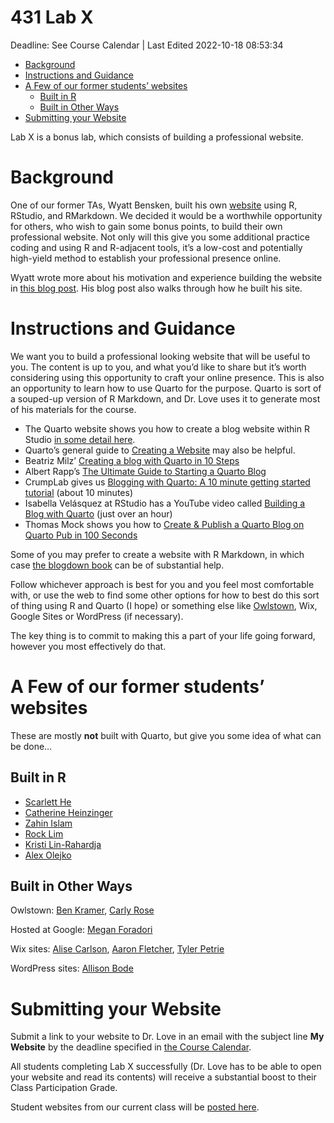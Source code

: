 431 Lab X
================
Deadline: See Course Calendar \| Last Edited 2022-10-18 08:53:34

-   <a href="#background" id="toc-background">Background</a>
-   <a href="#instructions-and-guidance"
    id="toc-instructions-and-guidance">Instructions and Guidance</a>
-   <a href="#a-few-of-our-former-students-websites"
    id="toc-a-few-of-our-former-students-websites">A Few of our former
    students’ websites</a>
    -   <a href="#built-in-r" id="toc-built-in-r">Built in R</a>
    -   <a href="#built-in-other-ways" id="toc-built-in-other-ways">Built in
        Other Ways</a>
-   <a href="#submitting-your-website"
    id="toc-submitting-your-website">Submitting your Website</a>

Lab X is a bonus lab, which consists of building a professional website.

# Background

One of our former TAs, Wyatt Bensken, built his own
[website](https://wyattbensken.com) using R, RStudio, and RMarkdown. We
decided it would be a worthwhile opportunity for others, who wish to
gain some bonus points, to build their own professional website. Not
only will this give you some additional practice coding and using R and
R-adjacent tools, it’s a low-cost and potentially high-yield method to
establish your professional presence online.

Wyatt wrote more about his motivation and experience building the
website in [this blog
post](https://wyattbensken.com/post/building-website/). His blog post
also walks through how he built his site.

# Instructions and Guidance

We want you to build a professional looking website that will be useful
to you. The content is up to you, and what you’d like to share but it’s
worth considering using this opportunity to craft your online presence.
This is also an opportunity to learn how to use Quarto for the purpose.
Quarto is sort of a souped-up version of R Markdown, and Dr. Love uses
it to generate most of his materials for the course.

-   The Quarto website shows you how to create a blog website within R
    Studio [in some detail
    here](https://quarto.org/docs/websites/website-blog.html).
-   Quarto’s general guide to [Creating a
    Website](https://quarto.org/docs/websites/) may also be helpful.
-   Beatriz Milz’ [Creating a blog with Quarto in 10
    Steps](https://beamilz.com/posts/2022-06-05-creating-a-blog-with-quarto/en/)
-   Albert Rapp’s [The Ultimate Guide to Starting a Quarto
    Blog](https://albert-rapp.de/posts/13_quarto_blog_writing_guide/13_quarto_blog_writing_guide.html)
-   CrumpLab gives us [Blogging with Quarto: A 10 minute getting started
    tutorial](https://www.youtube.com/watch?v=YoKjBcuUP0s) (about 10
    minutes)
-   Isabella Velásquez at RStudio has a YouTube video called [Building a
    Blog with Quarto](https://www.youtube.com/watch?v=CVcvXfRyfE0) (just
    over an hour)
-   Thomas Mock shows you how to [Create & Publish a Quarto Blog on
    Quarto Pub in 100
    Seconds](https://www.youtube.com/watch?v=t8qtcDyCRFA)

Some of you may prefer to create a website with R Markdown, in which
case [the blogdown book](https://bookdown.org/yihui/blogdown/) can be of
substantial help.

Follow whichever approach is best for you and you feel most comfortable
with, or use the web to find some other options for how to best do this
sort of thing using R and Quarto (I hope) or something else like
[Owlstown](https://www.owlstown.com/), Wix, Google Sites or WordPress
(if necessary).

The key thing is to commit to making this a part of your life going
forward, however you most effectively do that.

# A Few of our former students’ websites

These are mostly **not** built with Quarto, but give you some idea of
what can be done…

## Built in R

-   [Scarlett He](https://hsj957site.netlify.app/)
-   [Catherine Heinzinger](https://drheinzinger.com/)
-   [Zahin Islam](https://zahin-islam.netlify.app/)
-   [Rock Lim](https://rocklim.netlify.app/)
-   [Kristi Lin-Rahardja](https://kristilinr.netlify.app/)
-   [Alex Olejko](https://alexolejko.netlify.app/)

## Built in Other Ways

Owlstown: [Ben Kramer](https://bptkramer.owlstown.net//), [Carly
Rose](https://cxr367.owlstown.net/)

Hosted at Google: [Megan
Foradori](https://sites.google.com/case.edu/foradorima/home)

Wix sites: [Alise Carlson](https://carlsoak.wixsite.com/alisecarlsonmd),
[Aaron Fletcher](https://afletcher80.wixsite.com/website-1), [Tyler
Petrie](https://tylergpetrie.wixsite.com/research)

WordPress sites: [Allison Bode](https://allisonrbode.wordpress.com/)

# Submitting your Website

Submit a link to your website to Dr. Love in an email with the subject
line **My Website** by the deadline specified in [the Course
Calendar](https://thomaselove.github.io/431-2022/calendar.html).

All students completing Lab X successfully (Dr. Love has to be able to
open your website and read its contents) will receive a substantial
boost to their Class Participation Grade.

Student websites from our current class will be [posted here](labXwebsites.md).
